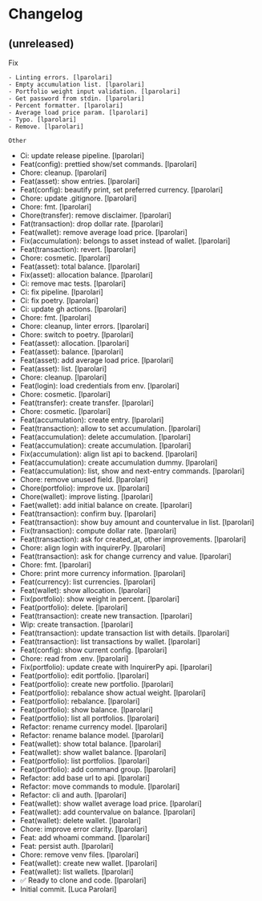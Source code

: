 Changelog
=========


(unreleased)
------------

Fix
~~~
- Linting errors. [lparolari]
- Empty accumulation list. [lparolari]
- Portfolio weight input validation. [lparolari]
- Get password from stdin. [lparolari]
- Percent formatter. [lparolari]
- Average load price param. [lparolari]
- Typo. [lparolari]
- Remove. [lparolari]

Other
~~~~~
- Ci: update release pipeline. [lparolari]
- Feat(config): prettied show/set commands. [lparolari]
- Chore: cleanup. [lparolari]
- Feat(asset): show entries. [lparolari]
- Feat(config): beautify print, set preferred currency. [lparolari]
- Chore: update .gitignore. [lparolari]
- Chore: fmt. [lparolari]
- Chore(transfer): remove disclaimer. [lparolari]
- Fat(transaction): drop dollar rate. [lparolari]
- Feat(wallet): remove average load price. [lparolari]
- Fix(accumulation): belongs to asset instead of wallet. [lparolari]
- Feat(transaction): revert. [lparolari]
- Chore: cosmetic. [lparolari]
- Feat(asset): total balance. [lparolari]
- Fix(asset): allocation balance. [lparolari]
- Ci: remove mac tests. [lparolari]
- Ci: fix pipeline. [lparolari]
- Ci: fix poetry. [lparolari]
- Ci: update gh actions. [lparolari]
- Chore: fmt. [lparolari]
- Chore: cleanup, linter errors. [lparolari]
- Chore: switch to poetry. [lparolari]
- Feat(asset): allocation. [lparolari]
- Feat(asset): balance. [lparolari]
- Feat(asset): add average load price. [lparolari]
- Feat(asset): list. [lparolari]
- Chore: cleanup. [lparolari]
- Feat(login): load credentials from env. [lparolari]
- Chore: cosmetic. [lparolari]
- Feat(transfer): create transfer. [lparolari]
- Chore: cosmetic. [lparolari]
- Feat(accumulation): create entry. [lparolari]
- Feat(transaction): allow to set accumulation. [lparolari]
- Feat(accumulation): delete accumulation. [lparolari]
- Feat(accumulation): create accumulation. [lparolari]
- Fix(accumulation): align list api to backend. [lparolari]
- Feat(accumulation): create accumulation dummy. [lparolari]
- Feat(accumulation): list, show and next-entry commands. [lparolari]
- Chore: remove unused field. [lparolari]
- Chore(portfolio): improve ux. [lparolari]
- Chore(wallet): improve listing. [lparolari]
- Faet(wallet): add initial balance on create. [lparolari]
- Feat(transaction): confirm buy. [lparolari]
- Feat(transaction): show buy amount and countervalue in list.
  [lparolari]
- Fix(transaction): compute dollar rate. [lparolari]
- Feat(transaction): ask for created_at, other improvements. [lparolari]
- Chore: align login with inquirerPy. [lparolari]
- Feat(transaction): ask for change currency and value. [lparolari]
- Chore: fmt. [lparolari]
- Chore: print more currency information. [lparolari]
- Feat(currency): list currencies. [lparolari]
- Feat(wallet): show allocation. [lparolari]
- Fix(portfolio): show weight in percent. [lparolari]
- Feat(portfolio): delete. [lparolari]
- Feat(transaction): create new transaction. [lparolari]
- Wip: create transaction. [lparolari]
- Feat(transaction): update transaction list with details. [lparolari]
- Feat(transaction): list transactions by wallet. [lparolari]
- Feat(config): show current config. [lparolari]
- Chore: read  from .env. [lparolari]
- Fix(portfolio): update create with InquirerPy api. [lparolari]
- Feat(portfolio): edit portfolio. [lparolari]
- Feat(portfolio): create new portfolio. [lparolari]
- Feat(portfolio): rebalance show actual weight. [lparolari]
- Feat(portfolio): rebalance. [lparolari]
- Feat(portfolio): show balance. [lparolari]
- Feat(portfolio): list all portfolios. [lparolari]
- Refactor: rename currency model. [lparolari]
- Refactor: rename balance model. [lparolari]
- Feat(wallet): show total balance. [lparolari]
- Feat(wallet): show wallet balance. [lparolari]
- Feat(portfolio): list portfolios. [lparolari]
- Feat(portfolio): add command group. [lparolari]
- Refactor: add base url to api. [lparolari]
- Refactor: move commands to module. [lparolari]
- Refactor: cli and auth. [lparolari]
- Feat(wallet): show wallet average load price. [lparolari]
- Feat(wallet): add countervalue on balance. [lparolari]
- Feat(wallet): delete wallet. [lparolari]
- Chore: improve error clarity. [lparolari]
- Feat: add whoami command. [lparolari]
- Feat: persist auth. [lparolari]
- Chore: remove venv files. [lparolari]
- Feat(wallet): create new wallet. [lparolari]
- Feat(wallet): list wallets. [lparolari]
- ✅ Ready to clone and code. [lparolari]
- Initial commit. [Luca Parolari]


